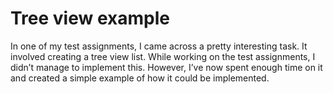 # Tree view example
In one of my test assignments, I came across a pretty interesting task. It involved creating a tree view list. While working on the test assignments, I didn’t manage to implement this. However, I’ve now spent enough time on it and created a simple example of how it could be implemented.